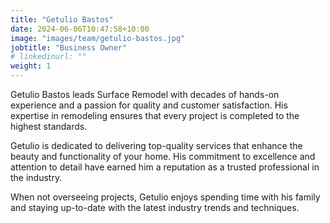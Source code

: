 ```yaml
---
title: "Getulio Bastos"
date: 2024-06-06T10:47:58+10:00
image: "images/team/getulio-bastos.jpg"
jobtitle: "Business Owner"
# linkedinurl: ""
weight: 1
---
```


Getulio Bastos leads Surface Remodel with decades of hands-on experience and a passion for quality and customer satisfaction. His expertise in remodeling ensures that every project is completed to the highest standards.

Getulio is dedicated to delivering top-quality services that enhance the beauty and functionality of your home. His commitment to excellence and attention to detail have earned him a reputation as a trusted professional in the industry.

When not overseeing projects, Getulio enjoys spending time with his family and staying up-to-date with the latest industry trends and techniques.
